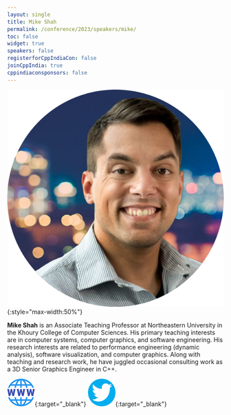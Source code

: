 ```yaml
---
layout: single
title: Mike Shah
permalink: /conference/2023/speakers/mike/
toc: false
widget: true
speakers: false
registerforCppIndiaCon: false
joinCppIndia: true
cppindiaconsponsors: false
---
```


![Mike Shah](/conference/2023/graphics/speakers/mike.png "Mike Shah"){:style="max-width:50%"}

**Mike Shah** is an Associate Teaching Professor at Northeastern University in the Khoury College of Computer Sciences. His primary teaching interests are in computer systems, computer graphics, and software engineering. His research interests are related to performance engineering (dynamic analysis), software visualization, and computer graphics. Along with teaching and research work, he have juggled occasional consulting work as a 3D Senior Graphics Engineer in C++.

[![Mike Shah](/assets/images/www.png "Mike Shah")](www.mshah.io ){:target="_blank"}
[![Mike Shah](/assets/images/twitter.png "Mike Shah")](https://twitter.com/MichaelShah){:target="_blank"}
